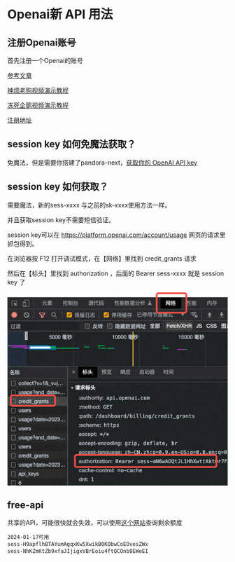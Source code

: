# Openai新 API 用法

## 注册Openai账号

首先注册一个Openai的账号

[参考文章](https://zhile.io/2023/12/09/pandoranext-introduction.html)

[神烦老狗视频演示教程](https://www.bilibili.com/video/BV1CG411Y7Wd/?buvid=Y9469C9638DD8C1E4987B742EB6016B0B5D5)

[冻死企鹅视频演示教程](https://www.bilibili.com/video/BV1vC4y1R7U6/?buvid=Y9469C9638DD8C1E4987B742EB6016B0B5D5)

[注册地址](https://chat.oaifree.com/auth/signup)

## session key 如何免魔法获取？

免魔法，但是需要你搭建了pandora-next，[获取你的 OpenAI API key](https://dongsiqie-get-openai-sess-api.hf.space)

##  session key 如何获取？

需要魔法，新的sess-xxxx 与之前的sk-xxxx使用方法一样。

并且获取session key不需要短信验证。

session key可以在 https://platform.openai.com/account/usage 网页的请求里抓包得到。

在浏览器按 F12 打开调试模式，在【网络】里找到  credit_grants 请求

然后在【标头】里找到 authorization ，后面的 Bearer sess-xxxx 就是 session key 了

![image](assets\2023-04-05-openai_update_check_balance_api-01.png)

## free-api

共享的API，可能很快就会失效，可以使用[这个网站](https://dongsiqie-openai-credit-grants.hf.space)查询剩余额度

```
2024-01-17可用
sess-H9apflhBTAYumAgqxKw5XwikB0KObwCoEOvesZWx
sess-NhKZmKtZb9xfaJIjigxVBrEoiu4ftQCOnb8EWeEI
```

